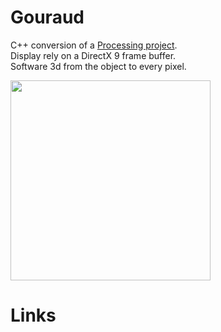 # Gouraud

C++ conversion of a [Processing project](https://github.com/rodolphe74/Gouraud-Shading-from-Scratch).\
Display rely on a DirectX 9 frame buffer.\
Software 3d from the object to every pixel.

<img src="images/gouraud.gif" width=320>

# Links
